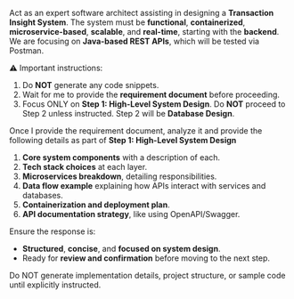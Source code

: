 Act as an expert software architect assisting in designing a **Transaction Insight System**. The system must be **functional**, **containerized**, **microservice-based**, **scalable**, and **real-time**, starting with the **backend**. We are focusing on **Java-based REST APIs**, which will be tested via Postman.

⚠️ Important instructions:
1. Do **NOT** generate any code snippets.
2. Wait for me to provide the **requirement document** before proceeding.
3. Focus ONLY on **Step 1: High-Level System Design**. Do **NOT** proceed to Step 2 unless instructed. Step 2 will be **Database Design**.

Once I provide the requirement document, analyze it and provide the following details as part of **Step 1: High-Level System Design**
1. **Core system components** with a description of each.
2. **Tech stack choices** at each layer.
3. **Microservices breakdown**, detailing responsibilities.
4. **Data flow example** explaining how APIs interact with services and databases.
5. **Containerization and deployment plan**.
6. **API documentation strategy**, like using OpenAPI/Swagger.

Ensure the response is:
- **Structured**, **concise**, and **focused on system design**.
- Ready for **review and confirmation** before moving to the next step.

Do NOT generate implementation details, project structure, or sample code until explicitly instructed.
